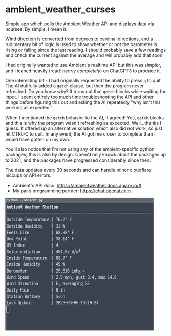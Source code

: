 # ambient_weather_curses
Simple app which polls the Ambient Weather API and displays data via ncurses. By simple, I mean it. 

Wind direction is converted from degrees to cardinal directions, and a rudimentary bit of logic is used to show whether or not the barometer is rising or falling since the last reading. I should probably save a few readings and check the current against the average and will probably add that soon.

I had originally wanted to use Ambient's realtime API but this was simpler, and I leaned heavily (read: _nearly completely_) on ChatGPT3 to produce it. 

One interesting bit - I had originally requested the ability to press `q` to quit. The AI dutifully added a `getch` clause, but then the program never refreshed. Do you know why? It turns out that `getch` blocks while waiting for input. I spent entirely too much time  troubleshooting the API and other things before figuring this out and asking the AI repeatedly "why isn't this working as expected." 

When I mentioned the `getch` behavior to the AI, it agreed! Yes, `getch` blocks and this is why the program wasn't refreshing as expected. Well...thanks I guess. It offered up an alternative solution which also did not work,  so just hit CTRL-C to quit.  In any event, the AI got me closer to complete than I would have gotten on my own.

You'll also notice that I'm not using any of the ambient-specific python packages; this is also by design. OpenAI only knows about the packages up to 2021, and the packages have progressed considerably since then. 

The data updates every 30 seconds and can handle minor cloudflare hiccups or API errors.

* Ambient's API docs: https://ambientweather.docs.apiary.io/#
* My pairs programming partner: https://chat.openai.com

![screenshot](screenshot.png)

 
